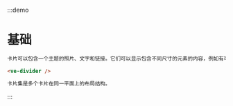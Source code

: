 :::demo
# 基础

```html
卡片可以包含一个主题的照片、文字和链接。它们可以显示包含不同尺寸的元素的内容，例如有可变长度标题的照片。

<ve-divider />

卡片集是多个卡片在同一平面上的布局结构。
```
:::